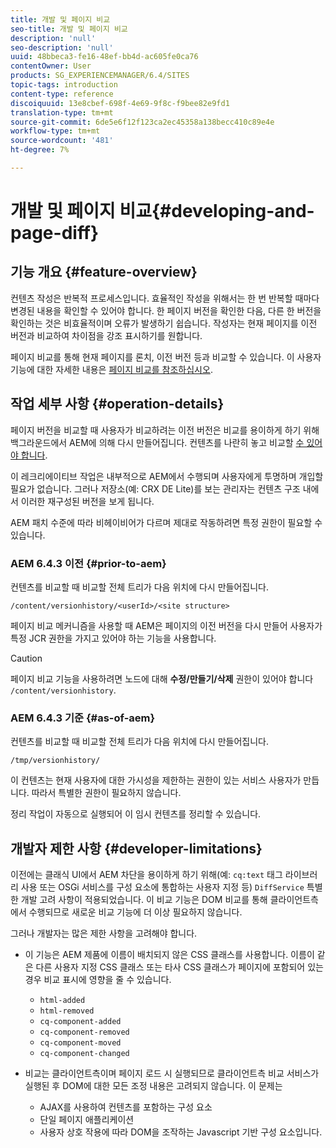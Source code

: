 ```yaml
---
title: 개발 및 페이지 비교
seo-title: 개발 및 페이지 비교
description: 'null'
seo-description: 'null'
uuid: 48bbeca3-fe16-48ef-bb4d-ac605fe0ca76
contentOwner: User
products: SG_EXPERIENCEMANAGER/6.4/SITES
topic-tags: introduction
content-type: reference
discoiquuid: 13e8cbef-698f-4e69-9f8c-f9bee82e9fd1
translation-type: tm+mt
source-git-commit: 6de5e6f12f123ca2ec45358a138becc410c89e4e
workflow-type: tm+mt
source-wordcount: '481'
ht-degree: 7%

---
```



# 개발 및 페이지 비교{#developing-and-page-diff}

## 기능 개요 {#feature-overview}

컨텐츠 작성은 반복적 프로세스입니다. 효율적인 작성을 위해서는 한 번 반복할 때마다 변경된 내용을 확인할 수 있어야 합니다. 한 페이지 버전을 확인한 다음, 다른 한 버전을 확인하는 것은 비효율적이며 오류가 발생하기 쉽습니다. 작성자는 현재 페이지를 이전 버전과 비교하여 차이점을 강조 표시하기를 원합니다.

페이지 비교를 통해 현재 페이지를 론치, 이전 버전 등과 비교할 수 있습니다. 이 사용자 기능에 대한 자세한 내용은 [페이지 비교를 참조하십시오](/help/sites-authoring/page-diff.md).

## 작업 세부 사항 {#operation-details}

페이지 버전을 비교할 때 사용자가 비교하려는 이전 버전은 비교를 용이하게 하기 위해 백그라운드에서 AEM에 의해 다시 만들어집니다. 컨텐츠를 나란히 놓고 비교할 [수 있어야 합니다](/help/sites-authoring/page-diff.md#presentation-of-differences).

이 레크리에이티브 작업은 내부적으로 AEM에서 수행되며 사용자에게 투명하며 개입할 필요가 없습니다. 그러나 저장소(예: CRX DE Lite)를 보는 관리자는 컨텐츠 구조 내에서 이러한 재구성된 버전을 보게 됩니다.

AEM 패치 수준에 따라 비헤이비어가 다르며 제대로 작동하려면 특정 권한이 필요할 수 있습니다.

### AEM 6.4.3 이전 {#prior-to-aem}

컨텐츠를 비교할 때 비교할 전체 트리가 다음 위치에 다시 만들어집니다.

`/content/versionhistory/<userId>/<site structure>`

페이지 비교 메커니즘을 사용할 때 AEM은 페이지의 이전 버전을 다시 만들어 사용자가 특정 JCR 권한을 가지고 있어야 하는 기능을 사용합니다.

>[!CAUTION]
>
>페이지 비교 기능을 사용하려면 노드에 대해 **수정/만들기/삭제** 권한이 있어야 합니다 `/content/versionhistory`.

### AEM 6.4.3 기준 {#as-of-aem}

컨텐츠를 비교할 때 비교할 전체 트리가 다음 위치에 다시 만들어집니다.

`/tmp/versionhistory/`

이 컨텐츠는 현재 사용자에 대한 가시성을 제한하는 권한이 있는 서비스 사용자가 만듭니다. 따라서 특별한 권한이 필요하지 않습니다.

정리 작업이 자동으로 실행되어 이 임시 컨텐츠를 정리할 수 있습니다.

## 개발자 제한 사항 {#developer-limitations}

이전에는 클래식 UI에서 AEM 차단을 용이하게 하기 위해(예: `cq:text` 태그 라이브러리 사용 또는 OSGi 서비스를 구성 요소에 통합하는 사용자 지정 등) `DiffService` 특별한 개발 고려 사항이 적용되었습니다. 이 비교 기능은 DOM 비교를 통해 클라이언트측에서 수행되므로 새로운 비교 기능에 더 이상 필요하지 않습니다.

그러나 개발자는 많은 제한 사항을 고려해야 합니다.

* 이 기능은 AEM 제품에 이름이 배치되지 않은 CSS 클래스를 사용합니다. 이름이 같은 다른 사용자 지정 CSS 클래스 또는 타사 CSS 클래스가 페이지에 포함되어 있는 경우 비교 표시에 영향을 줄 수 있습니다.

   * `html-added`
   * `html-removed`
   * `cq-component-added`
   * `cq-component-removed`
   * `cq-component-moved`
   * `cq-component-changed`

* 비교는 클라이언트측이며 페이지 로드 시 실행되므로 클라이언트측 비교 서비스가 실행된 후 DOM에 대한 모든 조정 내용은 고려되지 않습니다. 이 문제는

   * AJAX를 사용하여 컨텐츠를 포함하는 구성 요소
   * 단일 페이지 애플리케이션
   * 사용자 상호 작용에 따라 DOM을 조작하는 Javascript 기반 구성 요소입니다.

